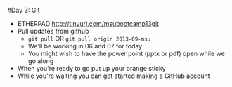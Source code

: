 #Day 3: Git

* ETHERPAD http://tinyurl.com/msubootcamp13git
* Pull updates from github
    * `git pull` OR `git pull origin 2013-09-msu`
    * We'll be working in 06 and 07 for today
    * You might wish to have the power point (pptx or pdf) open while we go along
* When you're ready to go put up your orange sticky
* While you're waiting you can get started making a GitHub account